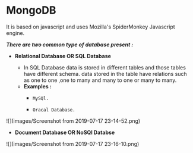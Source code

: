 # MongoDB
It is based on javascript and uses Mozilla's SpiderMonkey Javascript engine.

__*There are two common type of database present :*__
- __Relational Database OR SQL Database__

    - In SQL Database data is stored in different tables and those tables have different schema.
      data stored in the table have relations such as one to one ,one to many and many to one or many to many.
    - __Examples :__
        -     MySQl.
        -     Oracal Database.
![](images/Screenshot from 2019-07-17 23-14-52.png)
    

- __Document Database OR NoSQl Databse__
    
![](images/Screenshot from 2019-07-17 23-16-10.png)
